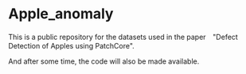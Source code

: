 # Apple_anomaly
This is a public repository for the datasets used in the paper　"Defect Detection of Apples using PatchCore".

And after some time, the code will also be made available.
